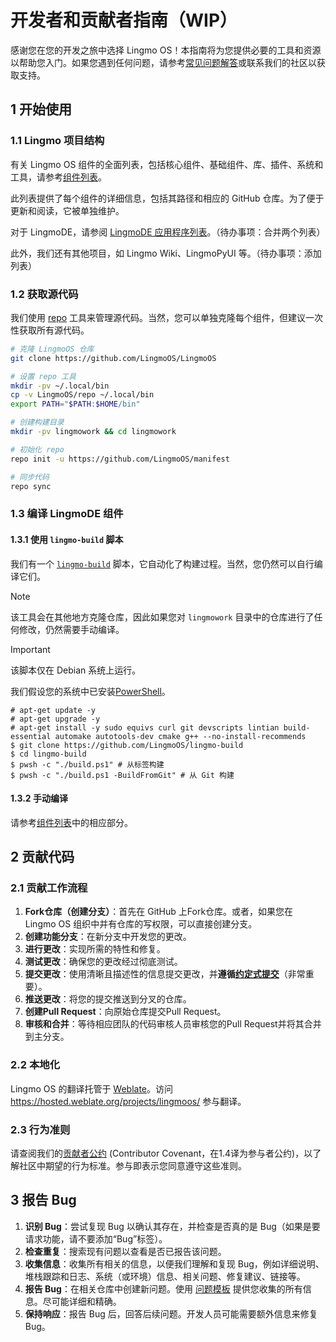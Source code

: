 # 开发者和贡献者指南（WIP）

感谢您在您的开发之旅中选择 Lingmo OS！本指南将为您提供必要的工具和资源以帮助您入门。如果您遇到任何问题，请参考[常见问题解答](faq.md)或联系我们的社区以获取支持。

## 1 开始使用

### 1.1 Lingmo 项目结构

有关 Lingmo OS 组件的全面列表，包括核心组件、基础组件、库、插件、系统和工具，请参考[组件列表](component-list.md)。

此列表提供了每个组件的详细信息，包括其路径和相应的 GitHub 仓库。为了便于更新和阅读，它被单独维护。

对于 LingmoDE，请参阅 [LingmoDE 应用程序列表](list-of-lingmode-applications)。（待办事项：合并两个列表）

此外，我们还有其他项目，如 Lingmo Wiki、LingmoPyUI 等。（待办事项：添加列表）

### 1.2 获取源代码

我们使用 [repo](https://source.android.com/setup/develop/repo) 工具来管理源代码。当然，您可以单独克隆每个组件，但建议一次性获取所有源代码。

```sh
# 克隆 LingmoOS 仓库
git clone https://github.com/LingmoOS/LingmoOS

# 设置 repo 工具
mkdir -pv ~/.local/bin
cp -v LingmoOS/repo ~/.local/bin
export PATH="$PATH:$HOME/bin"

# 创建构建目录
mkdir -pv lingmowork && cd lingmowork

# 初始化 repo
repo init -u https://github.com/LingmoOS/manifest

# 同步代码
repo sync
```

### 1.3 编译 LingmoDE 组件

#### 1.3.1 使用 `lingmo-build` 脚本

我们有一个 [`lingmo-build`](https://github.com/LingmoOS/lingmo-build) 脚本，它自动化了构建过程。当然，您仍然可以自行编译它们。

> [!Note]
> 该工具会在其他地方克隆仓库，因此如果您对 `lingmowork` 目录中的仓库进行了任何修改，仍然需要手动编译。

> [!Important]
> 该脚本仅在 Debian 系统上运行。

我们假设您的系统中已安装[PowerShell](https://github.com/PowerShell/PowerShell)。

```console
# apt-get update -y
# apt-get upgrade -y
# apt-get install -y sudo equivs curl git devscripts lintian build-essential automake autotools-dev cmake g++ --no-install-recommends
$ git clone https://github.com/LingmoOS/lingmo-build
$ cd lingmo-build
$ pwsh -c "./build.ps1" # 从标签构建
$ pwsh -c "./build.ps1 -BuildFromGit" # 从 Git 构建
```

#### 1.3.2 手动编译

请参考[组件列表](component-list)中的相应部分。

## 2 贡献代码

### 2.1 贡献工作流程

1. **Fork仓库（创建分支）**：首先在 GitHub 上Fork仓库。或者，如果您在 Lingmo OS 组织中并有仓库的写权限，可以直接创建分支。
2. **创建功能分支**：在新分支中开发您的更改。
3. **进行更改**：实现所需的特性和修复。
4. **测试更改**：确保您的更改经过彻底测试。
5. **提交更改**：使用清晰且描述性的信息提交更改，并**遵循[约定式提交](https://www.conventionalcommits.org/zh-hans/v1.0.0/)**（非常重要）。
6. **推送更改**：将您的提交推送到分叉的仓库。
7. **创建Pull Request**：向原始仓库提交Pull Request。
8. **审核和合并**：等待相应团队的代码审核人员审核您的Pull Request并将其合并到主分支。

### 2.2 本地化

Lingmo OS 的翻译托管于 [Weblate](https://hosted.weblate.org/)。访问 <https://hosted.weblate.org/projects/lingmoos/> 参与翻译。

### 2.3 行为准则

请查阅我们的[贡献者公约](code-of-conduct.md) (Contributor Covenant，在1.4译为参与者公约)，以了解社区中期望的行为标准。参与即表示您同意遵守这些准则。

## 3 报告 Bug

1. **识别 Bug**：尝试复现 Bug 以确认其存在，并检查是否真的是 Bug（如果是要请求功能，请不要添加“Bug”标签）。
2. **检查重复**：搜索现有问题以查看是否已报告该问题。
3. **收集信息**：收集所有相关的信息，以便我们理解和复现 Bug，例如详细说明、堆栈跟踪和日志、系统（或环境）信息、相关问题、修复建议、链接等。
4. **报告 Bug**：在相关仓库中创建新问题。使用 [问题模板](https://github.com/LingmoOS/.github/blob/main/issue_template.md) 提供您收集的所有信息。尽可能详细和精确。
5. **保持响应**：报告 Bug 后，回答后续问题。开发人员可能需要额外信息来修复 Bug。
